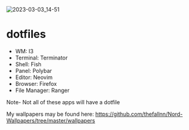 ![2023-03-03_14-51](https://user-images.githubusercontent.com/75047141/222813921-41d09fa5-438d-45fe-9d14-c1613ad47eeb.png)
# dotfiles
- WM: I3
- Terminal: Terminator
- Shell: Fish
- Panel: Polybar
- Editor: Neovim
- Browser: Firefox
- File Manager: Ranger 

Note- Not all of these apps will have a dotfile

My wallpapers may be found here: https://github.com/thefallnn/Nord-Wallpapers/tree/master/wallpapers
